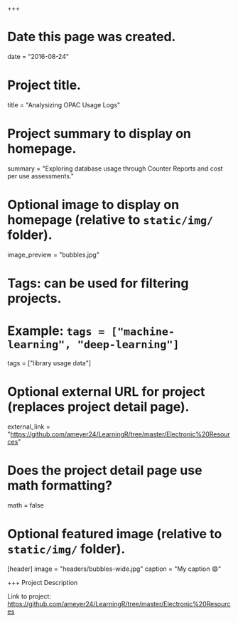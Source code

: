 +++
# Date this page was created.
date = "2016-08-24"

# Project title.
title = "Analysizing OPAC Usage Logs"

# Project summary to display on homepage.
summary = "Exploring database usage through Counter Reports and cost per use assessments."

# Optional image to display on homepage (relative to `static/img/` folder).
image_preview = "bubbles.jpg"

# Tags: can be used for filtering projects.
# Example: `tags = ["machine-learning", "deep-learning"]`
tags = ["library usage data"]

# Optional external URL for project (replaces project detail page).
external_link = "https://github.com/ameyer24/LearningR/tree/master/Electronic%20Resources"

# Does the project detail page use math formatting?
math = false

# Optional featured image (relative to `static/img/` folder).
[header]
image = "headers/bubbles-wide.jpg"
caption = "My caption :smile:"

+++
Project Description

Link to project: https://github.com/ameyer24/LearningR/tree/master/Electronic%20Resources